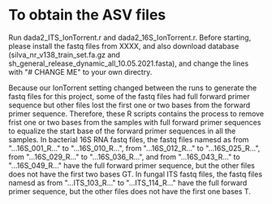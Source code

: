 # To obtain the ASV files
Run dada2_ITS_IonTorrent.r and dada2_16S_IonTorrent.r. 
Before starting, please install the fastq files from XXXX, and also download database (silva_nr_v138_train_set.fa.gz and sh_general_release_dynamic_all_10.05.2021.fasta), and change the lines with "# CHANGE ME" to your own directry.

Because our IonTorrent setting changed between the runs to generate the fastq files for this project, some of the fastq files had full forward primer sequence but other files lost the first one or two bases from the forward primer sequence. Therefore, these R scripts contains the process to remove frist one or two bases from the samples with full forward primer sequences to equalize the start base of the forward primer sequences in all the samples.
In bacterial 16S RNA fastq files, the fastq files namesd as from "...16S_001_R..." to "...16S_010_R...", from "...16S_012_R..." to "...16S_025_R...", from "...16S_029_R..." to "...16S_036_R...", and from "...16S_043_R..." to "...16S_049_R..." have the full forward primer sequence, but the other files does not have the first two bases GT.
In fungal ITS fastq files, the fastq files namesd as from "...ITS_103_R..." to "...ITS_114_R..." have the full forward primer sequence, but the other files does not have the first one bases T.
